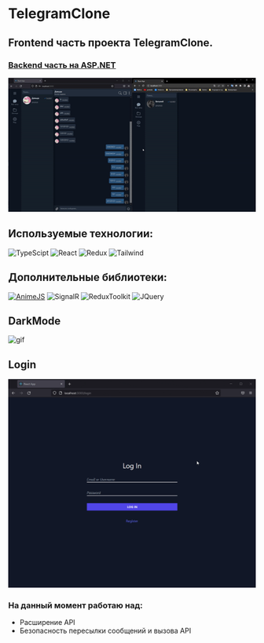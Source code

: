 # TelegramClone

## Frontend часть проекта TelegramClone.
### [Backend часть на ASP.NET](https://github.com/illenium040/TelegramCloneBackend)

![img](https://github.com/illenium040/TelegramCloneFrontend/blob/master/readme/tg-clone.gif?raw=true)

## Используемые технологии:
![TypeScipt](https://img.shields.io/badge/-TypeScipt-090909?style=for-the-badge&logo=typescript)
![React](https://img.shields.io/badge/-React-090909?style=for-the-badge&logo=react)
![Redux](https://img.shields.io/badge/-Redux-090909?style=for-the-badge&logo=redux)
![Tailwind](https://img.shields.io/badge/-tailwind-090909?style=for-the-badge&logo=tailwind)


## Дополнительные библиотеки:
[![AnimeJS](https://img.shields.io/badge/-animejs-090909?style=for-the-badge&logo=animejs)](https://animejs.com/)
![SignalR](https://img.shields.io/badge/-SignalR-090909?style=for-the-badge&logo=signalr)
![ReduxToolkit](https://img.shields.io/badge/-ReduxToolkit-090909?style=for-the-badge&logo=redux)
![JQuery](https://img.shields.io/badge/-JQuery-090909?style=for-the-badge&logo=jquery)

## DarkMode
![gif](https://github.com/illenium040/TelegramCloneFrontend/blob/master/readme/darkmode.gif?raw=true)

## Login
![gif](https://github.com/illenium040/TelegramCloneFrontend/blob/master/readme/login.gif?raw=true)

### На данный момент работаю над:
- Расширение API
- Безопасность пересылки сообщений и вызова API
